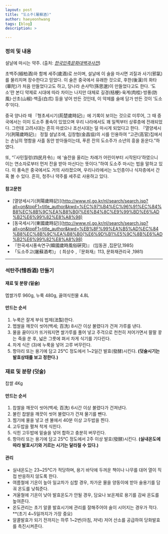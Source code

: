 ```yaml
---
layout: post
title: "도소주(屠蘇酒)"
author: haeyeonhwang
tags: [blog]
description: >

---
```

### 정의 및 내용
설날에 마시는 약주. (출처: [*한국민족문화대백과사전*](http://encykorea.aks.ac.kr/Contents/SearchNavi?keyword=%EB%8F%84%EC%86%8C%EC%A3%BC&ridx=0&tot=2))  
 
초백주(椒柏酒)와 함께 세주(歲酒)로 쓰이며, 설날에 이 술을 마시면 괴질과 사기(邪氣)를 물리치며 장수한다고 믿었다. 이 술은 중국에서 유래한 것으로, 후한(後漢)의 화타(華陀)가 처음 만들었다고도 하고, 당나라 손사막(孫思邈)이 만들었다고도 한다.
‘도소’란 본디 약제로 시대에 따라 차이는 나지만 대체로 길경(桔梗)·육계(肉桂)·방풍(防風)·산초(山椒)·백출(白朮) 등을 넣어 만든 것인데, 이 약제를 술에 담가 만든 것이 ‘도소주’이다.

중국 양나라 때 『형초세시기(荊楚歲時記)』에 기록이 보이는 것으로 미루어, 그 때 중국에서는 이미 도소주 풍속이 있었으며 우리 나라에서도 꽤 일찍부터 상류층에 전래되었다. 그런데 고려시대는 흔히 마셨으나 조선시대는 덜 마시게 되었다고 한다.
『열양세시기(洌陽歲時記)』 정월 설날조에, 김창협(金昌協)의 시를 인용하여 “고관(高官)집에서는 손님의 명함을 사흘 동안 받아들이는데, 푸른 잔의 도소주가 소년의 흥을 돋운다.”하였다.

또, “『사민월령(四民月令)』에 ‘술잔을 올리는 차례가 어린이부터 시작된다’하였으니 이는 연소자로부터 먼저 잔을 받아 마신다는 뜻이다.”하여 도소주 마시는 법을 말하고 있다.
이 풍속은 중국에서도 거의 사라졌으며, 우리나라에서는 노인층이나 식자층에서 간혹 볼 수 있다. 흔히, 청주나 약주를 세주로 사용하고 있다.

#### 참고문헌
* [열양세시기(洌陽歲時記)](http://www.nl.go.kr/nl/search/search.jsp?all=on&topF1=title_author&kwd=%EC%97%B4%EC%96%91%EC%84%B8%EC%8B%9C%EA%B8%B0(%E6%B4%8C%E9%99%BD%E6%AD%B2%E6%99%82%E8%A8%98)
* [동국세시기(東國歲時記)](http://www.nl.go.kr/nl/search/search.jsp?all=on&topF1=title_author&kwd=%EB%8F%99%EA%B5%AD%EC%84%B8%EC%8B%9C%EA%B8%B0(%E6%9D%B1%E5%9C%8B%E6%AD%B2%E6%99%82%E8%A8%98)
* 『한국세시풍속연구(韓國歲時風俗硏究)』 (임동권 ,집문당,1985)
* 「도소주고(屠蘇酒考)」 ( 최상수 ,『문화재』113, 문화재관리국 ,1981)

---
### 석탄주(惜呑酒) 만들기

#### 재료 및 분량 (밑술)
멥쌀가루 960g, 누룩 480g, 끓여식힌물 4.8L

#### 만드는 순서
1. 누룩은 잘게 부숴 법제(法製)한다.
2. 멥쌀을 깨끗이 씻어(백세; 百洗) 8시간 이상 불렸다가 건져 가루를 낸다.
3. 물을 끓이다가 뜨거워지면 쌀가루를 풀어 넣고 주걱으로 천천히 저어가면서 팔팔 끟는 죽을 쑨 후, 넓은 그릇에 펴서 차게 식기를 기다린다.
4. 차게 식은 (3)에 누룩을 넣어 고루 버무린다.
5. 항아리 또는 용기에 담고 25°C 정도에서 1~2일간 발효(發酵)시킨다.
**(덧술시기는 발효상태를 보고 정한다.)**

### 재료 및 분량 (덧술)
찹쌀 4Kg

#### 만드는 순서
1. 찹쌀을 깨끗이 씻어(백세; 百洗) 6시간 이상 불렸다가 건져낸다.
2. 불린 찹쌀을 깨끗이 씻어 불렸다가 건져 물기를 뺀다.
3. 찜기에 물을 넣고 센 불에서 40분 이상 고두밥을 찐다.
4. 고두밥을 펼쳐 착게 식힌다.
6. 식힌 고두밥에 밑술을 넣어 합하고 충분히 버무린다.
7. 항아리 또는 용기에 담고 25°C 정도에서 2주 이상 발효(發酵)시킨다.
**(실내온도에 따라 발효시기와 거르는 시기는 달라질 수 있다.)**

#### 관리
* 실내온도는 23~25°C가 적당하며, 용기 바닥에 두꺼운 책이나 나무를 대어 열이 직접 반응하지 않도록 한다.
* 여름철에 기온이 높아 일교차가 심할 경우, 차가운 물을 양동이에 받아 술용기를 담궈 온도를 낮춰준다.
* 겨울철에 기온이 낮아 발효온도가 안될 경우, 담요나 보온제로 용기를 감싸 온도를 높여준다.
* 온도관리는 초기 알콜 발효시기에 관리를 잘해주어야 술이 시어지는 경우가 적다. **(초기 4~5일까지가 가장 중요)
* 알콜발효가 되기 전까지는 하루 1~2번(아침, 저녁) 저어 산소를 공급하여 당화발효를 촉진시켜준다.